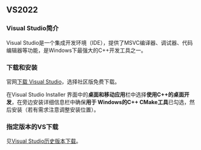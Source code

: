 ## VS2022

### Visual Studio简介

Visual Studio是一个集成开发环境（IDE），提供了MSVC编译器、调试器、代码编辑器等功能，是Windows下最强大的C++开发工具之一。

### 下载和安装

官网[下载 Visual Studio](https://visualstudio.microsoft.com/zh-hans/downloads/)，选择社区版免费下载。

在Visual Studio Installer 界面中的**桌面和移动应用**栏中选择**使用C++的桌面开发**，在旁边安装详细信息栏中确保**用于 Windows的C++ CMake工具**已勾选，然后安装（若有需求注意调整安装位置）。

### 指定版本的VS下载

见[Visual Studio历史版本下载](https://learn.microsoft.com/en-us/visualstudio/releases/2022/release-history#updating-your-installation-to-a-specific-release)。
